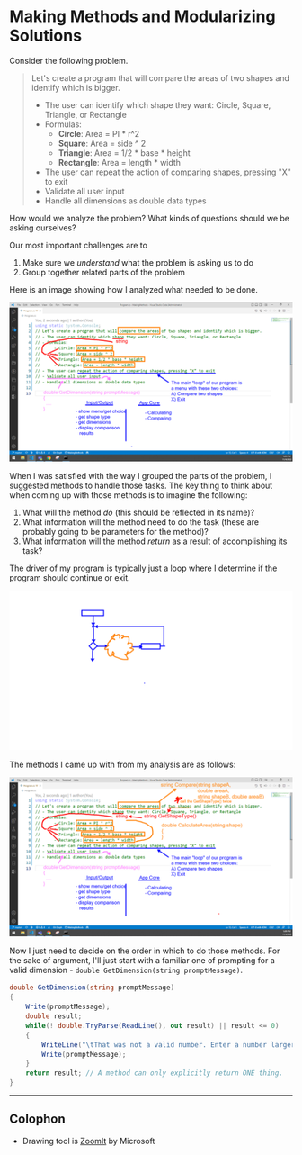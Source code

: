 # Making Methods and Modularizing Solutions

Consider the following problem.

> Let's create a program that will compare the areas of two shapes and identify which is bigger.
> 
> - The user can identify which shape they want: Circle, Square, Triangle, or Rectangle
> - Formulas:
>   - **Circle**: Area = PI * r^2
>   - **Square**: Area = side ^ 2
>   - **Triangle**: Area = 1/2 * base * height
>   - **Rectangle**: Area = length * width
> - The user can repeat the action of comparing shapes, pressing "X" to exit
> - Validate all user input
> - Handle all dimensions as double data types

How would we analyze the problem? What kinds of questions should we be asking ourselves?

Our most important challenges are to

1. Make sure we *understand* what the problem is asking us to do
2. Group together related parts of the problem

Here is an image showing how I analyzed what needed to be done.

![analysis](./Images/Analyze-Problem-Statement.png)

When I was satisfied with the way I grouped the parts of the problem, I suggested methods to handle those tasks. The key thing to think about when coming up with those methods is to imagine the following:

1. What will the method *do* (this should be reflected in its name)?
2. What information will the method need to do the task (these are probably going to be parameters for the method)?
3. What information will the method *return* as a result of accomplishing its task?

The driver of my program is typically just a loop where I determine if the program should continue or exit.

![driver](./Images/Driver.png)

The methods I came up with from my analysis are as follows:

![possible methods](./Images/Analyze-Proposed-Modularization.png)

Now I just need to decide on the order in which to do those methods. For the sake of argument, I'll just start with a familiar one of prompting for a valid dimension - `double GetDimension(string promptMessage)`.

```csharp
double GetDimension(string promptMessage)
{
    Write(promptMessage);
    double result;
    while(! double.TryParse(ReadLine(), out result) || result <= 0)
    {
        WriteLine("\tThat was not a valid number. Enter a number larger than zero");
        Write(promptMessage);
    }
    return result; // A method can only explicitly return ONE thing.
}
```


----

## Colophon

- Drawing tool is [ZoomIt](https://learn.microsoft.com/en-us/sysinternals/downloads/zoomit) by Microsoft

